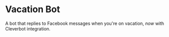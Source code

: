# Vacation Bot

A bot that replies to Facebook messages when you're on vacation, *now* with Cleverbot integration.